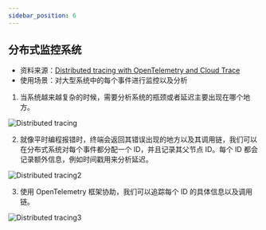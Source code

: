 ```yaml
---
sidebar_position: 6
---
```


## 分布式监控系统
- 资料来源：[Distributed tracing with OpenTelemetry and Cloud Trace](https://www.youtube.com/watch?v=NQeK8Kbu6UM)
- 使用场景：对大型系统中的每个事件进行监控以及分析

1. 当系统越来越复杂的时候，需要分析系统的瓶颈或者延迟主要出现在哪个地方。

<img class="system-small-img" src="https://cdn.jsdelivr.net/gh/Interview-Science/Book/static/img/system/Distributed-tracing.png" alt="Distributed tracing" />

2. 就像平时编程报错时，终端会返回其错误出现的地方以及其调用链，我们可以在分布式系统对每个事件都分配一个 ID，并且记录其父节点 ID。每个 ID 都会记录额外信息，例如时间戳用来分析延迟。

<img class="system-small-img" src="https://cdn.jsdelivr.net/gh/Interview-Science/Book/static/img/system/Distributed-tracing2.png" alt="Distributed tracing2" />

3. 使用 OpenTelemetry 框架协助，我们可以追踪每个 ID 的具体信息以及调用链。

<img class="system-small-img" src="https://cdn.jsdelivr.net/gh/Interview-Science/Book/static/img/system/Distributed-tracing3.png" alt="Distributed tracing3" />

